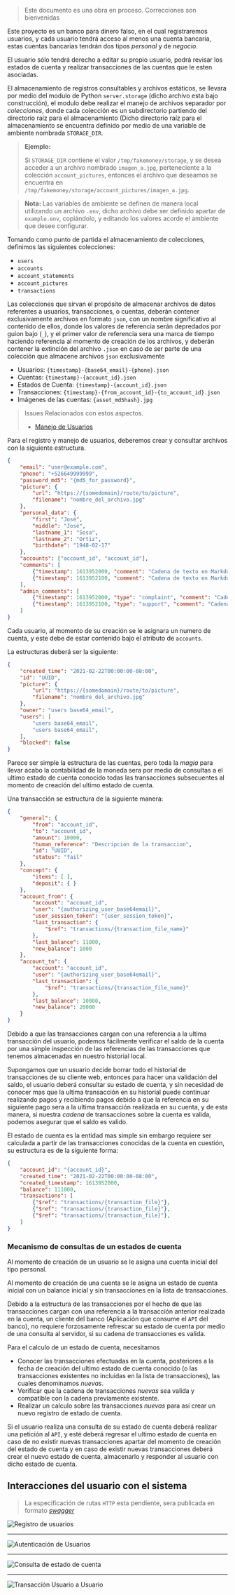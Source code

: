  
> Este documento es una obra en proceso.
> Correcciones son bienvenidas

Este proyecto es un banco para dinero falso, en el cual registraremos
usuarios, y cada usuario tendrá acceso al menos una cuenta bancaria,
estas cuentas bancarias tendrán dos tipos _personal_ y de _negocio_.

El usuario sólo tendrá derecho a editar su propio usuario, podrá revisar los
estados de cuenta y realizar transacciones de las cuentas que le esten asociadas.


El almacenamiento de registros consultables y archivos estáticos, se llevara
por medio del modulo de Python `server.storage` (dicho archivo esta bajo
construcción), el modulo debe realizar el manejo de archivos separador por
_colecciones_, donde cada colección es un subdirectorio partiendo del 
directorio raíz para el almacenamiento (Dicho directorio raíz para el 
almacenamiento se encuentra definido por medio de una variable de ambiente
nombrada `STORAGE_DIR`.

> **Ejemplo:**
> 
> Si `STORAGE_DIR` contiene el valor `/tmp/fakemoney/storage`, y se desea
> acceder a un archivo nombrado `imagen_a.jpg`, perteneciente a la 
> colección `account_pictures`, entonces el archivo que deseamos se
> encuentra en `/tmp/fakemoney/storage/account_pictures/imagen_a.jpg`.


> **Nota:** Las variables de ambiente se definen de manera local utilizando
> un archivo `.env`, dicho archivo debe ser definido apartar de `example.env`,
> copiándolo, y editando los valores acorde el ambiente que desee configurar.

Tomando como punto de partida el almacenamiento de colecciones, definimos
las siguientes colecciones:

 - `users`
 - `accounts`
 - `account_statements`
 - `account_pictures`
 - `transactions`

Las colecciones que sirvan el propósito de almacenar archivos de datos referentes
a usuarios, transacciones, o cuentas, deberán contener exclusivamente archivos en formato
`json`, con un nombre significativo al contenido de ellos, donde los valores de referencia
serán depredados por guion bajo (`_`), y el primer valor de referencia sera una marca de tiempo
haciendo referencia al momento de creación de los archivos, y deberán contener la extinción
del archivo `.json` en caso de ser parte de una colección que almacene archivos `json` exclusivamente

 - Usuarios: `{timestamp}-{base64_email}-{phone}.json`
 - Cuentas: `{timestamp}-{account_id}.json`
 - Estados de Cuenta: `{timestamp}-{account_id}.json`
 - Transacciones: `{timestamp}-{from_account_id}-{to_account_id}.json`
 - Imágenes de las cuentas: `{asset_md5hash}.jpg`

> Issues Relacionados con estos aspectos.
> - [Manejo de Usuarios](https://github.com/ekiim/fakemoney/issues/64)
>

Para el registro y manejo de usuarios, deberemos crear y consultar archivos con la siguiente
estructura.

```json
{
    "email": "user@example.com",
    "phone": "+526649999999",
    "password_md5": "{md5_for_password}",
    "picture": {
        "url": "https://{somedomain}/route/to/picture",
        "filename": "nombre_del_archivo.jpg"
    },
    "personal_data": {
        "first": "José",
        "middle": "José",
        "lastname_1": "Sosa",
        "lastname_2": "Ortiz",
        "birthdate": "1948-02-17"
    },
    "accounts": ["account_id", "account_id"],
    "comments": [
        {"timestamp": 1613952000, "comment": "Cadena de texto en Markdown"},
        {"timestamp": 1613952100, "comment": "Cadena de texto en Markdown"},
    ],
    "admin_comments": [
        {"timestamp": 1613952000, "type": "complaint", "comment": "Cadena de texto en Markdown"},
        {"timestamp": 1613952100, "type": "support", "comment": "Cadena de texto en Markdown"},
    ]
}
```

Cada usuario, al momento de su creación se le asignara un numero de cuenta, y este debe de estar
contenido bajo el atributo de `accounts`.

La estructuras deberá ser la siguiente:

```json
{
    "created_time": "2021-02-22T00:00:00-08:00",
    "id": "UUID",
    "picture": {
        "url": "https://{somedomain}/route/to/picture",
        "filename": "nombre_del_archivo.jpg"
    },
    "owner": "users base64_email",
    "users": [
        "users base64_email",
        "users base64_email",
    ],
    "blocked": false
}
```

Parece ser simple la estructura de las cuentas, pero toda la _magia_ para llevar acabo la contabilidad de la
moneda sera por medio de consultas a el ultimo estado de cuenta conocido todas las transacciones subsecuentes
al momento de creación del ultimo estado de cuenta.

Una transacción se estructura de la siguiente manera:

```json
{
    "general": {
        "from": "account_id",
        "to": "account_id",
        "amount": 10000,
        "human_reference": "Descripcion de la transaccion",
        "id": "UUID",
        "status": "fail"
    },
    "concept": {
        "items": [ ],
        "deposit": { }
    },
    "account_from": {
        "account": "account_id",
        "user": "{authorizing_user_base64email}",
        "user_session_token": "{user_session_token}",
        "last_transaction": {
            "$ref": "transactions/{transaction_file_name}"
        },
        "last_balance": 11000,
        "new_balance": 1000
    },
    "account_to": {
        "account": "account_id",
        "user": "{authorizing_user_base64email}",
        "last_transaction": {
            "$ref": "transactions/{transaction_file_name}"
        },
        "last_balance": 10000,
        "new_balance": 20000
    }
}
```

Debido a que las transacciones cargan con una referencia a la ultima transacción del usuario, podemos fácilmente
verificar el saldo de la cuenta por una simple inspección de las referencias de las transacciones que tenemos
almacenadas en nuestro historial local. 

Supongamos que un usuario decide borrar todo el historial de transacciones de su cliente web, entonces para
hacer una validación del saldo, el usuario deberá consultar su estado de cuenta, y sin necesidad de conocer mas
que la ultima transacción en su historial puede continuar realizando pagos y recibiendo pagos debido a que 
la referencia en su siguiente pago sera a la ultima transacción realizada en su cuenta, y de esta manera, si
nuestra _cadena_ de transacciones sobre la cuenta es valida, podemos asegurar que el saldo es valido.


El estado de cuenta es la entidad mas simple sin embargo requiere ser calculada a partir de las transacciones
conocidas de la cuenta en cuestión, su estructura es de la siguiente forma:

```json
{
    "account_id": "{account_id}",
    "created_time": "2021-02-22T00:00:00-08:00",
    "created_timestamp": 1613952000,
    "balance": 111000,
    "transactions": [
        {"$ref": "transactions/{transaction_file}"},
        {"$ref": "transactions/{transaction_file}"},
        {"$ref": "transactions/{transaction_file}"},
    ]
}
```

### Mecanismo de consultas de un estados de cuenta

Al momento de creación de un usuario se le asigna una cuenta inicial del tipo personal.

Al momento de creación de una cuenta se le asigna un estado de cuenta inicial con un balance inicial
y sin transacciones en la lista de transacciones.

Debido a la estructura de las transacciones por el hecho de que las transacciones cargan con una referencia a 
la transacción anterior realizada en la cuenta, un cliente del banco (Aplicación que consume el `API` del banco), 
no requiere forzosamente refrescar su estado de cuenta por medio de una consulta al servidor, si
su cadena de transacciones es valida.

Para el calculo de un estado de cuenta, necesitamos

 - Conocer las transacciones efectuadas en la cuenta, posteriores a la fecha de creación del ultimo estado de cuenta conocido (o las transacciones existentes no incluidas en la lista de transacciones), las cuales denominamos _nuevas_.
 - Verificar que la cadena de transacciones _nuevas_ sea valida y compatible con la cadena previamente existente.
 - Realizar un calculo sobre las transacciones _nuevas_ para así crear un nuevo registro de estado de cuenta.


Si el usuario realiza una consulta de su estado de cuenta deberá realizar una petición al `API`, y esté deberá
regresar el ultimo estado de cuenta en caso de no existir nuevas transacciones apartar del momento de creación
del estado de cuenta y en caso de existir nuevas transacciones deberá crear el nuevo estado de cuenta, almacenarlo
y responder al usuario con dicho estado de cuenta.


## Interacciones del usuario con el sistema

> La especificación de rutas `HTTP` esta pendiente, sera publicada en formato [_swagger_](https://editor.swagger.io/?_ga=2.171413088.198606485.1613980871-657578984.1613980871)


![Registro de usuarios](https://github.com/ekiim/fakemoney/blob/main/docs/wiki/assets/sequence-user-signup.svg)

---

![Autenticación de Usuarios](https://github.com/ekiim/fakemoney/blob/main/docs/wiki/assets/sequence-user-login.svg)

---

![Consulta de estado de cuenta](https://github.com/ekiim/fakemoney/blob/main/docs/wiki/assets/sequence-account-statement.svg)

---

![Transacción Usuario a Usuario](https://github.com/ekiim/fakemoney/blob/main/docs/wiki/assets/sequence-transaction.svg)
